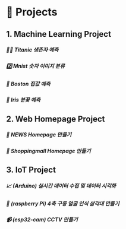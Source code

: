 # 🐥 Projects

## 1. Machine Learning Project

#####  🙆‍♀️ Titanic 생존자 예측
#####  2️⃣ Mnist 숫자 이미지 분류
#####  🏡 Boston 집값 예측
#####  🌼 Iris 분꽃 예측

## 2. Web Homepage Project

#####  📰 NEWS Homepage 만들기
#####  🛒 Shoppingmall Homepage 만들기

## 3. IoT Project

#####  📈 (Arduino) 실시간 데이터 수집 및 데이터 시각화
#####  📸 (raspberry Pi) 4축 구동 얼굴 인식 삼각대 만들기
#####  📹 (esp32-cam) CCTV 만들기
